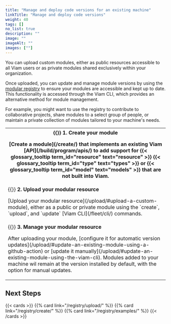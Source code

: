 ```yaml
---
title: "Manage and deploy code versions for an existing machine"
linkTitle: "Manage and deploy code versions"
weight: 40
tags: []
no_list: true
description: ""
image: ""
imageAlt: ""
images: [""]
---
```


You can upload custom modules, either as public resources accessible to all Viam users or as private modules shared exclusively within your organization.

Once uploaded, you can update and manage module versions by using the [modular registry](https://app.viam.com/registry) to ensure your modules are accessible and kept up to date.
This functionality is accessed through the Viam CLI, which provides an alternative method for module management.

For example, you might want to use the registry to contribute to collaborative projects, share modules to a select group of people, or maintain a private collection of modules tailored to your machine's needs.

<table>
    <tr>
        <th> {{<imgproc src="PLACEHOLDER" class="fill alignright" style="max-width: 300px" declaredimensions=true alt="">}}
            <b> 1. Create your module </b>
            <p> [Create a module](/create/) that implements an existing Viam [API](/build/program/apis/) to add support for {{< glossary_tooltip term_id="resource" text="resource" >}} {{< glossary_tooltip term_id="type" text="types" >}} or {{< glossary_tooltip term_id="model" text="models" >}} that are not built into Viam.
            </p>
        </th>
    </tr>
    <tr>
        <td> {{<imgproc src="PLACEHOLDER" class="fill alignright" style="max-width: 300px" declaredimensions=true alt="">}}
        <b> 2. Upload your modular resource </b>
            <p> [Upload your modular resource](/upload/#upload-a-custom-module), either as a public or private module using the `create`, `upload`, and `update` [Viam CLI](/fleet/cli/) commands.</p>
        </th>
    </tr>
    <tr>
        <td> {{<imgproc src="PLACEHOLDER" class="fill alignright"
        style="max-width: 300px" declaredimensions=true alt="">}}
            <b> 3. Manage your modular resource </b>
            <p> After uploading your module, [configure it for automatic version updates](/upload/#update-an-existing-module-using-a-github-action) or [update it manually](/upload/#update-an-existing-module-using-the-viam-cli). Modules added to your machine wil remain at the version installed by default, with the option for manual updates.</p>
        </th>
    </tr>
</table>

## Next Steps

{{< cards >}}
{{% card link="/registry/upload/" %}}
{{% card link="/registry/create/" %}}
{{% card link="/registry/examples/" %}}
{{< /cards >}}
